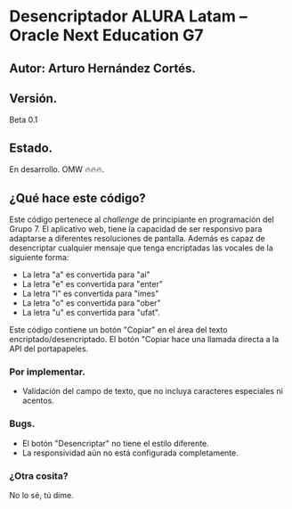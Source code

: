 # Desencriptador ALURA Latam – Oracle Next Education G7
 
## Autor: Arturo Hernández Cortés. 
 
## Versión. 
Beta 0.1
 
## Estado. 
En desarrollo. OMW 🔥🔥🔥. 

## ¿Qué hace este código?

Este código pertenece al *challenge* de principiante en programación del Grupo 7. El aplicativo web, tiene la capacidad de ser responsivo para adaptarse a diferentes resoluciones de pantalla. Además es capaz de desencriptar cualquier mensaje que tenga encriptadas las vocales de la siguiente forma:
 
* La letra "a" es convertida para "ai"
* La letra "e" es convertida para "enter"
* La letra "i" es convertida para "imes"
* La letra "o" es convertida para "ober"
* La letra "u" es convertida para "ufat".

Este código contiene un botón "Copiar" en el área del texto encriptado/desencriptado. El botón "Copiar hace una llamada directa a la API del portapapeles.

### Por implementar.

* Validación del campo de texto, que no incluya caracteres especiales ni acentos. 

### Bugs. 

* El botón "Desencriptar" no tiene el estilo diferente. 
* La responsividad aún no está configurada completamente. 

### ¿Otra cosita?

No lo sé, tú dime. 